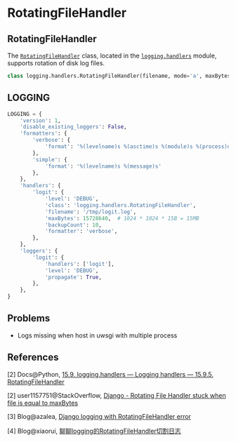 # RotatingFileHandler

## RotatingFileHandler

The [`RotatingFileHandler`](https://docs.python.org/2/library/logging.handlers.html#logging.handlers.RotatingFileHandler) class, located in the [`logging.handlers`](https://docs.python.org/2/library/logging.handlers.html#module-logging.handlers) module, supports rotation of disk log files.

```python
class logging.handlers.RotatingFileHandler(filename, mode='a', maxBytes=0, backupCount=0, encoding=None, delay=0)
```

## LOGGING

```python
LOGGING = {
    'version': 1,
    'disable_existing_loggers': False,
    'formatters': {
        'verbose': {
            'format': '%(levelname)s %(asctime)s %(module)s %(process)d %(thread)d %(message)s'
        },
        'simple': {
            'format': '%(levelname)s %(message)s'
        },
    },
    'handlers': {
        'logit': {
            'level': 'DEBUG',
            'class': 'logging.handlers.RotatingFileHandler',
            'filename': '/tmp/logit.log',
            'maxBytes': 15728640,  # 1024 * 1024 * 15B = 15MB
            'backupCount': 10,
            'formatter': 'verbose',
        },
    },
    'loggers': {
        'logit': {
            'handlers': ['logit'],
            'level': 'DEBUG',
            'propagate': True,
        },
    },
}
```

## Problems

* Logs missing when host in uwsgi with multiple process

## References

[2] Docs@Python, [15.9. logging.handlers — Logging handlers — 15.9.5. RotatingFileHandler](https://docs.python.org/2/library/logging.handlers.html#rotatingfilehandler)

[2] user1157751@StackOverflow, [Django - Rotating File Handler stuck when file is equal to maxBytes](http://stackoverflow.com/questions/26682413/django-rotating-file-handler-stuck-when-file-is-equal-to-maxbytes)

[3] Blog@azalea, [Django logging with RotatingFileHandler error](http://azaleasays.com/2014/05/01/django-logging-with-rotatingfilehandler-error)

[4] Blog@xiaorui, [聊聊logging的RotatingFileHandler切割日志](http://xiaorui.cc/2016/04/01/%E8%81%8A%E8%81%8Alogging%E7%9A%84rotatingfilehandler%E5%88%87%E5%89%B2%E6%97%A5%E5%BF%97/)
